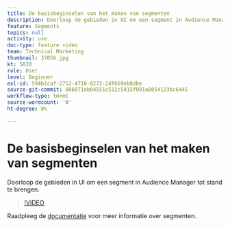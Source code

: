 ```yaml
---
title: De basisbeginselen van het maken van segmenten
description: Doorloop de gebieden in UI om een segment in Audience Manager tot stand te brengen.
feature: Segments
topics: null
activity: use
doc-type: feature video
team: Technical Marketing
thumbnail: 37056.jpg
kt: 5820
role: User
level: Beginner
exl-id: 594b1caf-2752-4710-8272-2df669eb8dbe
source-git-commit: 086071ab04551c512c5415f091a8054123bc6445
workflow-type: tm+mt
source-wordcount: '0'
ht-degree: 0%

---
```


# De basisbeginselen van het maken van segmenten

Doorloop de gebieden in UI om een segment in Audience Manager tot stand te brengen.

>[!VIDEO](https://video.tv.adobe.com/v/37056/?quality=12&learn=on)

Raadpleeg de [documentatie](https://experienceleague.adobe.com/docs/audience-manager/user-guide/features/segments/segments-purpose.html) voor meer informatie over segmenten.
